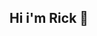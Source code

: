 ## Hi i'm Rick 🦀

<!---
[![Top Langs](https://github-readme-stats.vercel.app/api/top-langs/?username=rickyraz&hide=html,scss,javascript&theme=onedark&layout=compact)](https://github.com/rickyraz/github-readme-stats)


rickyraz/rickyraz is a ✨ special ✨ repository because its `README.md` (this file) appears on your GitHub profile.
You can click the Preview link to take a look at your changes.
--->
